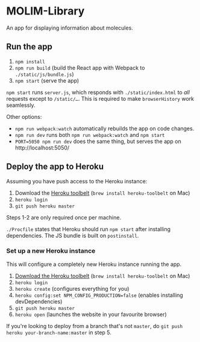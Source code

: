 # MOLIM-Library

An app for displaying information about molecules.

## Run the app

1. `npm install`
2. `npm run build` (build the React app with Webpack to `./static/js/bundle.js`)
3. `npm start` (serve the app)

`npm start` runs `server.js`, which responds with `./static/index.html` to _all_ requests except to `/static/…`. This is required to make `browserHistory` work seamlessly.

Other options:

- `npm run webpack:watch` automatically rebuilds the app on code changes.
- `npm run dev` runs both `npm run webpack:watch` and `npm start`
- `PORT=5050 npm run dev` does the same thing, but serves the app on http://localhost:5050/

## Deploy the app to Heroku

Assuming you have push access to the Heroku instance:

1. Download the [Heroku toolbelt](https://devcenter.heroku.com/articles/heroku-cli) (`brew install heroku-toolbelt` on Mac)
2. `heroku login`
3. `git push heroku master`

Steps 1-2 are only required once per machine.

`./Procfile` states that Heroku should run `npm start` after installing dependencies. The JS bundle is built on `postinstall`.

### Set up a new Heroku instance

This will configure a completely new Heroku instance running the app.

1. [Download the Heroku toolbelt](https://devcenter.heroku.com/articles/heroku-cli) (`brew install heroku-toolbelt` on Mac)
2. `heroku login`
3. `heroku create` (configures everything for you)
4. `heroku config:set NPM_CONFIG_PRODUCTION=false` (enables installing devDependencies)
5. `git push heroku master`
6. `heroku open` (launches the website in your favourite browser)

If you're looking to deploy from a branch that's not `master`, do `git push heroku your-branch-name:master` in step 5.
